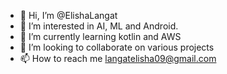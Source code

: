 - 👋 Hi, I’m @ElishaLangat
- 👀 I’m interested in AI, ML and Android. 
- 🌱 I’m currently learning kotlin and AWS
- 💞️ I’m looking to collaborate on various projects
- 📫 How to reach me langatelisha09@gmail.com
<!---
BravoCode21/BravoCode21 is a ✨ special ✨ repository because its `README.md` (this file) appears on your GitHub profile.
You can click the Preview link to take a look at your changes.
--->
